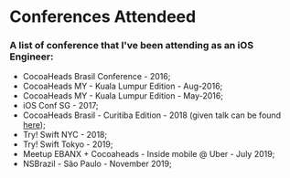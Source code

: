 # Conferences Attendeed


### A list of conference that I've been attending as an iOS Engineer:

- CocoaHeads Brasil Conference - 2016;
- CocoaHeads MY - Kuala Lumpur Edition - Aug-2016;
- CocoaHeads MY - Kuala Lumpur Edition - May-2016;
- iOS Conf SG - 2017;
- CocoaHeads Brasil - Curitiba Edition - 2018 (given talk can be found [here](https://github.com/leonardo-ferreira07/given-talks/blob/master/Modular%20Programming.pdf));
- Try! Swift NYC - 2018;
- Try! Swift Tokyo - 2019;
- Meetup EBANX + Cocoaheads - Inside mobile @ Uber - July 2019;
- NSBrazil - São Paulo - November 2019;
